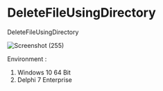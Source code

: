 # DeleteFileUsingDirectory

DeleteFileUsingDirectory

![Screenshot (255)](https://github.com/achmadiqsan/DeleteFileUsingDirectory/assets/57186921/50d2e995-d156-4857-943e-bc8ad3e19c55)

Environment :
1. Windows 10 64 Bit
2. Delphi 7 Enterprise
